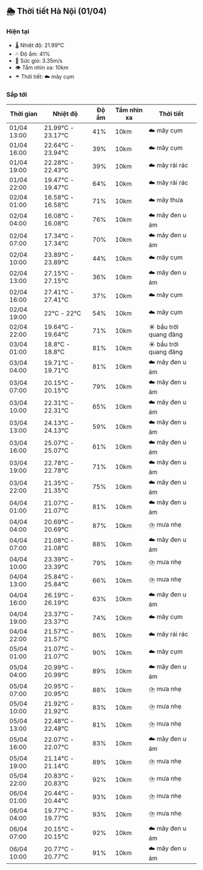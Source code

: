 ## 🌦️ Thời tiết Hà Nội (01/04)

### Hiện tại

- 🌡️ Nhiệt độ: 21.99℃
- 💦 Độ ẩm: 41%
- 💨 Sức gió: 3.35m/s
- 👁️ Tầm nhìn xa: 10km
- ☂️ Thời tiết: ☁️ mây cụm

### Sắp tới

| Thời gian | Nhiệt độ | Độ ẩm | Tầm nhìn xa | Thời tiết |
| --- | --- | --- | --- | --- |
| 01/04 13:00 | 21.99℃ - 23.17℃ | 41% | 10km | ☁️ mây cụm |
| 01/04 16:00 | 22.64℃ - 23.94℃ | 39% | 10km | ☁️ mây cụm |
| 01/04 19:00 | 22.28℃ - 22.43℃ | 39% | 10km | ☁️ mây rải rác |
| 01/04 22:00 | 19.47℃ - 19.47℃ | 64% | 10km | ☁️ mây rải rác |
| 02/04 01:00 | 16.58℃ - 16.58℃ | 71% | 10km | ☁️ mây thưa |
| 02/04 04:00 | 16.08℃ - 16.08℃ | 76% | 10km | ☁️ mây đen u ám |
| 02/04 07:00 | 17.34℃ - 17.34℃ | 70% | 10km | ☁️ mây đen u ám |
| 02/04 10:00 | 23.89℃ - 23.89℃ | 44% | 10km | ☁️ mây cụm |
| 02/04 13:00 | 27.15℃ - 27.15℃ | 36% | 10km | ☁️ mây đen u ám |
| 02/04 16:00 | 27.41℃ - 27.41℃ | 37% | 10km | ☁️ mây cụm |
| 02/04 19:00 | 22℃ - 22℃ | 54% | 10km | ☁️ mây cụm |
| 02/04 22:00 | 19.64℃ - 19.64℃ | 71% | 10km | ☀️ bầu trời quang đãng |
| 03/04 01:00 | 18.8℃ - 18.8℃ | 81% | 10km | ☀️ bầu trời quang đãng |
| 03/04 04:00 | 19.71℃ - 19.71℃ | 81% | 10km | ☁️ mây đen u ám |
| 03/04 07:00 | 20.15℃ - 20.15℃ | 79% | 10km | ☁️ mây đen u ám |
| 03/04 10:00 | 22.31℃ - 22.31℃ | 65% | 10km | ☁️ mây đen u ám |
| 03/04 13:00 | 24.13℃ - 24.13℃ | 59% | 10km | ☁️ mây đen u ám |
| 03/04 16:00 | 25.07℃ - 25.07℃ | 61% | 10km | ☁️ mây đen u ám |
| 03/04 19:00 | 22.78℃ - 22.78℃ | 71% | 10km | ☁️ mây đen u ám |
| 03/04 22:00 | 21.35℃ - 21.35℃ | 75% | 10km | ☁️ mây đen u ám |
| 04/04 01:00 | 21.07℃ - 21.07℃ | 81% | 10km | ☁️ mây đen u ám |
| 04/04 04:00 | 20.69℃ - 20.69℃ | 87% | 10km | ⛈️ mưa nhẹ |
| 04/04 07:00 | 21.08℃ - 21.08℃ | 88% | 10km | ☁️ mây đen u ám |
| 04/04 10:00 | 23.39℃ - 23.39℃ | 79% | 10km | ⛈️ mưa nhẹ |
| 04/04 13:00 | 25.84℃ - 25.84℃ | 66% | 10km | ⛈️ mưa nhẹ |
| 04/04 16:00 | 26.19℃ - 26.19℃ | 63% | 10km | ☁️ mây đen u ám |
| 04/04 19:00 | 23.37℃ - 23.37℃ | 74% | 10km | ☁️ mây cụm |
| 04/04 22:00 | 21.57℃ - 21.57℃ | 86% | 10km | ☁️ mây rải rác |
| 05/04 01:00 | 21.07℃ - 21.07℃ | 90% | 10km | ☁️ mây cụm |
| 05/04 04:00 | 20.99℃ - 20.99℃ | 89% | 10km | ☁️ mây đen u ám |
| 05/04 07:00 | 20.95℃ - 20.95℃ | 88% | 10km | ⛈️ mưa nhẹ |
| 05/04 10:00 | 21.92℃ - 21.92℃ | 83% | 10km | ⛈️ mưa nhẹ |
| 05/04 13:00 | 22.48℃ - 22.48℃ | 81% | 10km | ⛈️ mưa nhẹ |
| 05/04 16:00 | 22.07℃ - 22.07℃ | 83% | 10km | ☁️ mây đen u ám |
| 05/04 19:00 | 21.14℃ - 21.14℃ | 89% | 10km | ⛈️ mưa nhẹ |
| 05/04 22:00 | 20.83℃ - 20.83℃ | 92% | 10km | ⛈️ mưa nhẹ |
| 06/04 01:00 | 20.44℃ - 20.44℃ | 93% | 10km | ⛈️ mưa nhẹ |
| 06/04 04:00 | 19.77℃ - 19.77℃ | 93% | 10km | ⛈️ mưa nhẹ |
| 06/04 07:00 | 20.15℃ - 20.15℃ | 92% | 10km | ☁️ mây đen u ám |
| 06/04 10:00 | 20.77℃ - 20.77℃ | 91% | 10km | ☁️ mây đen u ám |
